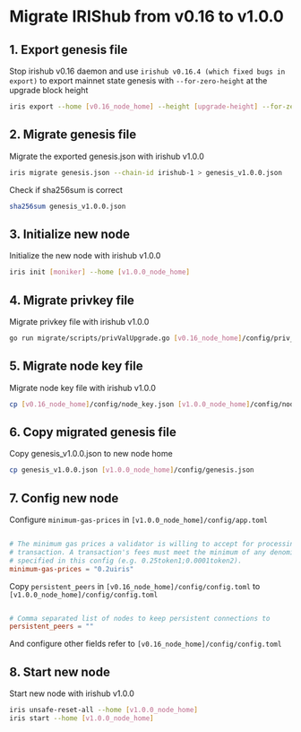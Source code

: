 # Migrate IRIShub from v0.16 to v1.0.0

## 1. Export genesis file

Stop irishub v0.16 daemon and use `irishub v0.16.4 (which fixed bugs in export)` to export mainnet state genesis with `--for-zero-height` at the upgrade block height

```bash
iris export --home [v0.16_node_home] --height [upgrade-height] --for-zero-height
```

## 2. Migrate genesis file

Migrate the exported genesis.json with irishub v1.0.0

```bash
iris migrate genesis.json --chain-id irishub-1 > genesis_v1.0.0.json
```

Check if sha256sum is correct

```bash
sha256sum genesis_v1.0.0.json
```

## 3. Initialize new node

Initialize the new node with irishub v1.0.0

```bash
iris init [moniker] --home [v1.0.0_node_home]
```

## 4. Migrate privkey file

Migrate privkey file with irishub v1.0.0

```bash
go run migrate/scripts/privValUpgrade.go [v0.16_node_home]/config/priv_validator.json [v1.0.0_node_home]/config/priv_validator_key.json [v1.0.0_node_home]/data/priv_validator_state.json
```

## 5. Migrate node key file

Migrate node key file with irishub v1.0.0

```bash
cp [v0.16_node_home]/config/node_key.json [v1.0.0_node_home]/config/node_key.json
```

## 6. Copy migrated genesis file

Copy genesis_v1.0.0.json to new node home

```bash
cp genesis_v1.0.0.json [v1.0.0_node_home]/config/genesis.json
```

## 7. Config new node

Configure `minimum-gas-prices` in `[v1.0.0_node_home]/config/app.toml`

```toml

# The minimum gas prices a validator is willing to accept for processing a
# transaction. A transaction's fees must meet the minimum of any denomination
# specified in this config (e.g. 0.25token1;0.0001token2).
minimum-gas-prices = "0.2uiris"

```

Copy `persistent_peers` in `[v0.16_node_home]/config/config.toml` to `[v1.0.0_node_home]/config/config.toml`

```toml

# Comma separated list of nodes to keep persistent connections to
persistent_peers = ""

```

And configure other fields refer to `[v0.16_node_home]/config/config.toml`

## 8. Start new node

Start new node with irishub v1.0.0

```bash
iris unsafe-reset-all --home [v1.0.0_node_home]
iris start --home [v1.0.0_node_home]
```
